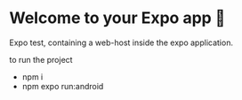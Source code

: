 # Welcome to your Expo app 👋

Expo test, containing a web-host inside the expo application. 


to run the project
- npm i 
- npm expo run:android
